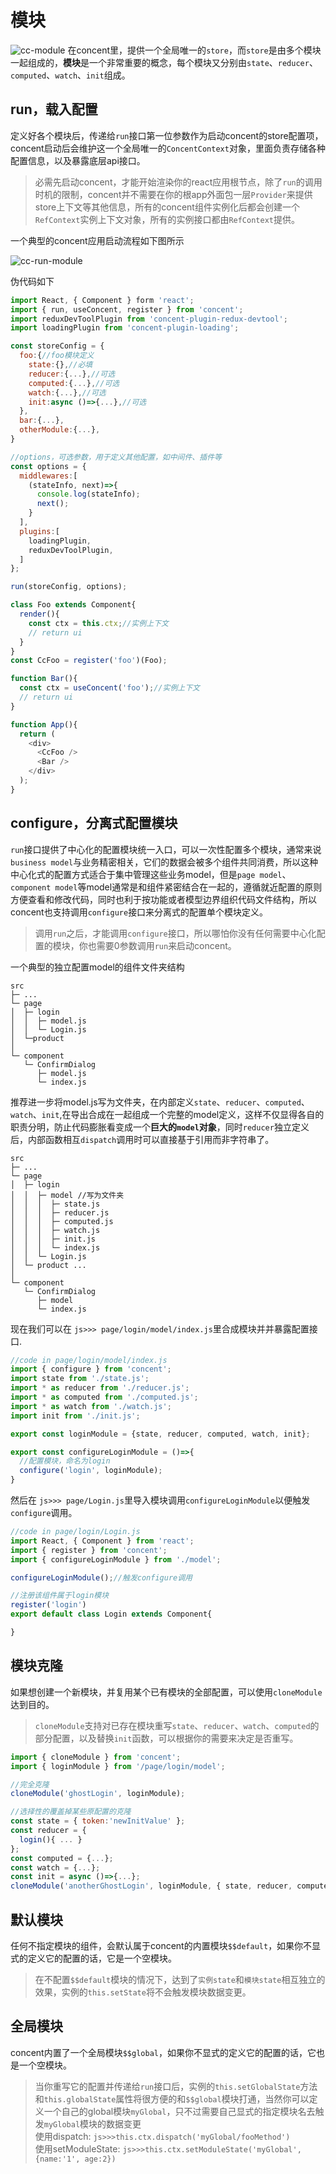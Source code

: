 # 模块

![cc-module](/img/cc-module.png)
在concent里，提供一个全局唯一的`store`，而`store`是由多个模块一起组成的，**模块**是一个非常重要的概念，每个模块又分别由`state`、`reducer`、`computed`、`watch`、`init`组成。

## run，载入配置
定义好各个模块后，传递给`run`接口第一位参数作为启动concent的store配置项，concent启动后会维护这一个全局唯一的`ConcentContext`对象，里面负责存储各种配置信息，以及暴露底层api接口。   
> 必需先启动concent，才能开始渲染你的react应用根节点，除了`run`的调用时机的限制，concent并不需要在你的根app外面包一层`Provider`来提供store上下文等其他信息，所有的concent组件实例化后都会创建一个`RefContext`实例上下文对象，所有的实例接口都由`RefContext`提供。   

一个典型的concent应用启动流程如下图所示

![cc-run-module](/img/cc-run-module.png)

伪代码如下
```js
import React, { Component } form 'react';
import { run, useConcent, register } from 'concent';
import reduxDevToolPlugin from 'concent-plugin-redux-devtool';
import loadingPlugin from 'concent-plugin-loading';

const storeConfig = {
  foo:{//foo模块定义
    state:{},//必填
    reducer:{...},//可选
    computed:{...},//可选
    watch:{...},//可选
    init:async ()=>{...},//可选
  },
  bar:{...},
  otherModule:{...},
}

//options，可选参数，用于定义其他配置，如中间件、插件等
const options = {
  middlewares:[
    (stateInfo, next)=>{
      console.log(stateInfo);
      next();
    }
  ],
  plugins:[
    loadingPlugin,
    reduxDevToolPlugin,
  ]
};

run(storeConfig, options);

class Foo extends Component{
  render(){
    const ctx = this.ctx;//实例上下文
    // return ui
  }
}
const CcFoo = register('foo')(Foo);

function Bar(){
  const ctx = useConcent('foo');//实例上下文
  // return ui
}

function App(){
  return (
    <div>
      <CcFoo />
      <Bar />
    </div>
  );
}

```

## configure，分离式配置模块
`run`接口提供了中心化的配置模块统一入口，可以一次性配置多个模块，通常来说`business model`与业务精密相关，它们的数据会被多个组件共同消费，所以这种中心化式的配置方式适合于集中管理这些业务model，但是`page model`、`component model`等model通常是和组件紧密结合在一起的，遵循就近配置的原则方便查看和修改代码，同时也利于按功能或者模型边界组织代码文件结构，所以concent也支持调用`configure`接口来分离式的配置单个模块定义。
> 调用`run`之后，才能调用`configure`接口，所以哪怕你没有任何需要中心化配置的模块，你也需要0参数调用`run`来启动concent。

一个典型的独立配置model的组件文件夹结构
```
src
├─ ...
└─ page
│  ├─ login
│  │  ├─ model.js
│  │  └─ Login.js
│  └─product
│  
└─ component
   └─ ConfirmDialog
      ├─ model.js
      └─ index.js
```
推荐进一步将model.js写为文件夹，在内部定义`state`、`reducer`、`computed`、`watch`、`init`,在导出合成在一起组成一个完整的model定义，这样不仅显得各自的职责分明，防止代码膨胀看变成一个**巨大的`model`对象**，同时`reducer`独立定义后，内部函数相互`dispatch`调用时可以直接基于引用而非字符串了。
```js{5}
src
├─ ...
└─ page
│  ├─ login
│  │  ├─ model //写为文件夹
│  │  │  ├─ state.js
│  │  │  ├─ reducer.js
│  │  │  ├─ computed.js
│  │  │  ├─ watch.js
│  │  │  ├─ init.js
│  │  │  └─ index.js
│  │  └─ Login.js
│  └─ product ...
│  
└─ component
   └─ ConfirmDialog
      ├─ model
      └─ index.js
```
现在我们可以在 `js>>> page/login/model/index.js`里合成模块并并暴露配置接口.
```js
//code in page/login/model/index.js
import { configure } from 'concent';
import state from './state.js'; 
import * as reducer from './reducer.js'; 
import * as computed from './computed.js'; 
import * as watch from './watch.js'; 
import init from './init.js'; 

export const loginModule = {state, reducer, computed, watch, init};

export const configureLoginModule = ()=>{
  //配置模块，命名为login
  configure('login', loginModule);
}

```
然后在 `js>>> page/Login.js`里导入模块调用`configureLoginModule`以便触发`configure`调用。
```js
//code in page/login/Login.js
import React, { Component } from 'react';
import { register } from 'concent';
import { configureLoginModule } from './model';

configureLoginModule();//触发configure调用

//注册该组件属于login模块
register('login')
export default class Login extends Component{

}
```

## 模块克隆
如果想创建一个新模块，并复用某个已有模块的全部配置，可以使用`cloneModule`达到目的。
> `cloneModule`支持对已存在模块重写`state`、`reducer`、`watch`、`computed`的部分配置，以及替换`init`函数，可以根据你的需要来决定是否重写。

```js
import { cloneModule } from 'concent';
import { loginModule } from '/page/login/model';

//完全克隆
cloneModule('ghostLogin', loginModule);

//选择性的覆盖掉某些原配置的克隆
const state = { token:'newInitValue' };
const reducer = {
  login(){ ... }
};
const computed = {...};
const watch = {...};
const init = async ()=>{...};
cloneModule('anotherGhostLogin', loginModule, { state, reducer, computed, watch, init });

```

## 默认模块
任何不指定模块的组件，会默认属于concent的内置模块`$$default`，如果你不显式的定义它的配置的话，它是一个空模块。
> 在不配置`$$default`模块的情况下，达到了`实例state`和`模块state`相互独立的效果，实例的`this.setState`将不会触发模块数据变更。

## 全局模块
concent内置了一个全局模块`$$global`，如果你不显式的定义它的配置的话，它也是一个空模块。
> 当你重写它的配置并传递给`run`接口后，实例的`this.setGlobalState`方法和`this.globalState`属性将很方便的和`$$global`模块打通，当然你可以定义一个自己的global模块`myGlobal`，只不过需要自己显式的指定模块名去触发`myGlobal`模块的数据变更    
>使用dispatch: `js>>>this.ctx.dispatch('myGlobal/fooMethod')`    
>使用setModuleState: `js>>>this.ctx.setModuleState('myGlobal', {name:'1', age:2})`    